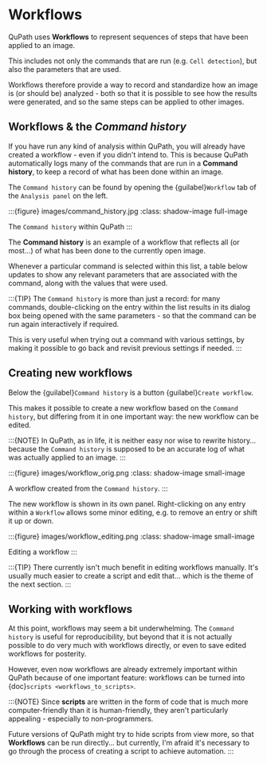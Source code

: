 # Workflows

QuPath uses **Workflows** to represent sequences of steps that have been applied to an image.

This includes not only the commands that are run (e.g. `Cell detection`), but also the parameters that are used.

Workflows therefore provide a way to record and standardize how an image is (or should be) analyzed - both so that it is possible to see how the results were generated, and so the same steps can be applied to other images.

## Workflows & the *Command history*

If you have run any kind of analysis within QuPath, you will already have created a workflow - even if you didn't intend to.
This is because QuPath automatically logs many of the commands that are run in a **Command history**, to keep a record of what has been done within an image.

The `Command history` can be found by opening the {guilabel}`Workflow` tab of the `Analysis panel` on the left.

:::{figure} images/command_history.jpg
:class: shadow-image full-image

The `Command history` within QuPath
:::

The **Command history** is an example of a workflow that reflects all (or most...) of what has been done to the currently open image.

Whenever a particular command is selected within this list, a table below updates to show any relevant parameters that are associated with the command, along with the values that were used.

:::{TIP}
The `Command history` is more than just a record: for many commands, double-clicking on the entry within the list results in its dialog box being opened with the same parameters - so that the command can be run again interactively if required.

This is very useful when trying out a command with various settings, by making it possible to go back and revisit previous settings if needed.
:::

## Creating new workflows

Below the {guilabel}`Command history` is a button {guilabel}`Create workflow`.

This makes it possible to create a new workflow based on the `Command history`, but differing from it in one important way: the new workflow can be edited.

:::{NOTE}
In QuPath, as in life, it is neither easy nor wise to rewrite history... because the `Command history` is supposed to be an accurate log of what was actually applied to an image.
:::

:::{figure} images/workflow_orig.png
:class: shadow-image small-image

A workflow created from the `Command history`.
:::

The new workflow is shown in its own panel.
Right-clicking on any entry within a `Workflow` allows some minor editing, e.g. to remove an entry or shift it up or down.

:::{figure} images/workflow_editing.png
:class: shadow-image small-image

Editing a workflow
:::

:::{TIP}
There currently isn't much benefit in editing workflows manually.
It's usually much easier to create a script and edit that... which is the theme of the next section.
:::

## Working with workflows

At this point, workflows may seem a bit underwhelming.
The `Command history` is useful for reproducibility, but beyond that it is not actually possible to do very much with workflows directly, or even to save edited workflows for posterity.

However, even now workflows are already extremely important within QuPath because of one important feature: workflows can be turned into {doc}`scripts <workflows_to_scripts>`.

:::{NOTE}
Since **scripts** are written in the form of code that is much more computer-friendly than it is human-friendly, they aren't particularly appealing - especially to non-programmers.

Future versions of QuPath might try to hide scripts from view more, so that **Workflows** can be run directly... but currently, I'm afraid it's necessary to go through the process of creating a script to achieve automation.
:::
